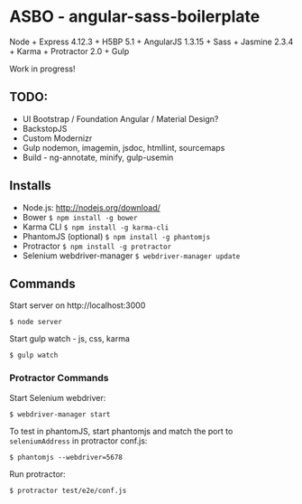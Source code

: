 ASBO - angular-sass-boilerplate
========================

Node + Express 4.12.3 + H5BP 5.1 + AngularJS 1.3.15 + Sass + Jasmine 2.3.4 + Karma + Protractor 2.0 + Gulp

Work in progress!

## TODO:

- UI Bootstrap / Foundation Angular / Material Design?
- BackstopJS
- Custom Modernizr
- Gulp nodemon, imagemin, jsdoc, htmllint, sourcemaps
- Build - ng-annotate, minify, gulp-usemin

## Installs

- Node.js: http://nodejs.org/download/
- Bower
```$ npm install -g bower```
- Karma CLI
```$ npm install -g karma-cli```
- PhantomJS (optional)
```$ npm install -g phantomjs```
- Protractor
```$ npm install -g protractor```
- Selenium webdriver-manager
```$ webdriver-manager update```


## Commands

Start server on http://localhost:3000
```
$ node server
```

Start gulp watch - js, css, karma
```
$ gulp watch
```

### Protractor Commands

Start Selenium webdriver:
```
$ webdriver-manager start
```

To test in phantomJS, start phantomjs and match the port to `seleniumAddress` in protractor conf.js:
```
$ phantomjs --webdriver=5678
```

Run protractor:
```
$ protractor test/e2e/conf.js
```